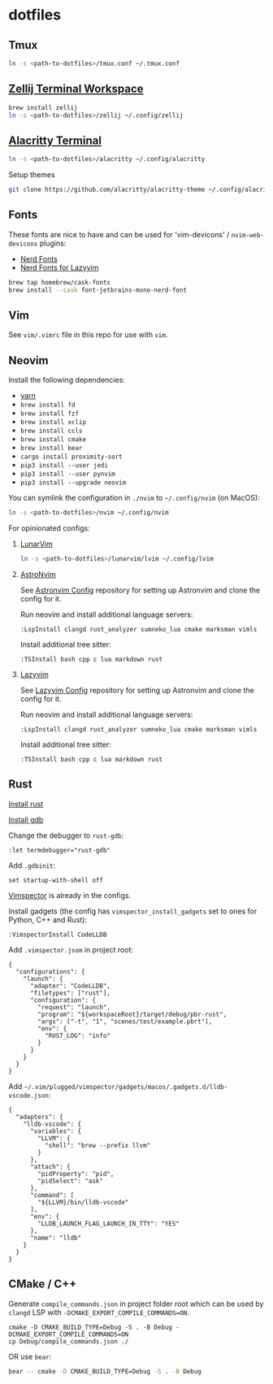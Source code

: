 # dotfiles

## Tmux

```bash
ln -s <path-to-dotfiles>/tmux.conf ~/.tmux.conf
```

## [Zellij Terminal Workspace](https://zellij.dev/)

```bash
brew install zellij
ln -s <path-to-dotfiles>/zellij ~/.config/zellij
```

## [Alacritty Terminal](https://alacritty.org/)

```bash
ln -s <path-to-dotfiles>/alacritty ~/.config/alacritty 
```

Setup themes
```bash
git clone https://github.com/alacritty/alacritty-theme ~/.config/alacritty-theme
```

## Fonts

These fonts are nice to have and can be used for 'vim-devicons' / `nvim-web-devicons` plugins:

- [Nerd Fonts](https://github.com/ryanoasis/nerd-fonts)
- [Nerd Fonts for Lazyvim](https://www.nerdfonts.com/)

```bash
brew tap homebrew/cask-fonts
brew install --cask font-jetbrains-mono-nerd-font
```

## Vim

See `vim/.vimrc` file in this repo for use with `vim`.

## Neovim

Install the following dependencies:

- [yarn](https://yarnpkg.com/en/docs/install)
- `brew install fd`
- `brew install fzf`
- `brew install xclip`
- `brew install ccls`
- `brew install cmake`
- `brew install bear`
- `cargo install proximity-sort`
- `pip3 install --user jedi`
- `pip3 install --user pynvim`
- `pip3 install --upgrade neovim`


You can symlink the configuration in `./nvim` to `~/.config/nvim` (on MacOS):
```bash
ln -s <path-to-dotfiles>/nvim ~/.config/nvim
```

For opinionated configs:

1. [LunarVim](https://www.lunarvim.org/)

   ```bash
   ln -s <path-to-dotfiles>/lunarvim/lvim ~/.config/lvim
   ```

1. [AstroNvim](https://astronvim.com/)

   See [Astronvim Config](https://github.com/hackmad/astronvim_config) repository for setting up Astronvim and clone the config for it.

   Run neovim and install additional language servers:
   ```
   :LspInstall clangd rust_analyzer sumneko_lua cmake marksman vimls
   ```

   Install additional tree sitter:
   ```
   :TSInstall bash cpp c lua markdown rust
   ```

1. [Lazyvim](https://www.lazyvim.org/)

   See [Lazyvim Config](https://github.com/hackmad/lazyvim_config) repository for setting up Astronvim and clone the config for it.
  
   Run neovim and install additional language servers:
   ```
   :LspInstall clangd rust_analyzer sumneko_lua cmake marksman vimls
   ```

   Install additional tree sitter:
   ```
   :TSInstall bash cpp c lua markdown rust
   ```

## Rust

[Install rust](https://www.rust-lang.org/tools/install)

[Install gdb](https://dev.to/jasonelwood/setup-gdb-on-macos-in-2020-489k)

Change the debugger to `rust-gdb`:
```
:let termdebugger="rust-gdb"
```

Add `.gdbinit`:
```
set startup-with-shell off
```

[Vimspector](https://github.com/puremourning/vimspector#quick-start) is already in the configs.

Install gadgets (the config has `vimspector_install_gadgets` set to ones for Python, C++ and Rust):
```
:VimspectorInstall CodeLLDB
```

Add `.vimspector.jsom` in project root:
```
{
  "configurations": {
    "launch": {
      "adapter": "CodeLLDB",
      "filetypes": ["rust"],
      "configuration": {
        "request": "launch",
        "program": "${workspaceRoot}/target/debug/pbr-rust",
        "args": ["-t", "1", "scenes/test/example.pbrt"],
        "env": {
          "RUST_LOG": "info"
        }
      }
    }
  }
}
```

Add `~/.vim/plugged/vimspector/gadgets/macos/.gadgets.d/lldb-vscode.json`:
```
{
  "adapters": {
    "lldb-vscode": {
      "variables": {
        "LLVM": {
          "shell": "brew --prefix llvm"
        }
      },
      "attach": {
        "pidProperty": "pid",
        "pidSelect": "ask"
      },
      "command": [
        "${LLVM}/bin/lldb-vscode"
      ],
      "env": {
        "LLDB_LAUNCH_FLAG_LAUNCH_IN_TTY": "YES"
      },
      "name": "lldb"
    }
  }
}
```

## CMake / C++

Generate `compile_commands.json` in project folder root which can be used by `clangd` LSP with
`-DCMAKE_EXPORT_COMPILE_COMMANDS=ON`.
```
cmake -D CMAKE_BUILD_TYPE=Debug -S . -B Debug -DCMAKE_EXPORT_COMPILE_COMMANDS=ON
cp Debug/compile_commands.json ./
```
OR use `bear`:
```bash
bear -- cmake -D CMAKE_BUILD_TYPE=Debug -S . -B Debug
```

